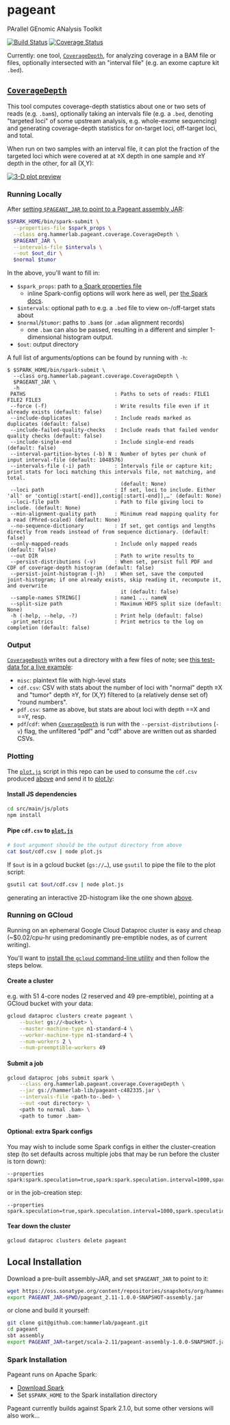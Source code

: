 # pageant
PArallel GEnomic ANalysis Toolkit

[![Build Status](https://travis-ci.org/hammerlab/pageant.svg?branch=master)](https://travis-ci.org/hammerlab/pageant)
[![Coverage Status](https://coveralls.io/repos/github/hammerlab/pageant/badge.svg?branch=master)](https://coveralls.io/github/hammerlab/pageant?branch=master)

Currently: one tool, [`CoverageDepth`][], for analyzing coverage in a BAM file or files, optionally intersected with an "interval file" (e.g. an exome capture kit `.bed`).

## [`CoverageDepth`][]

This tool computes coverage-depth statistics about one or two sets of reads (e.g. `.bam`s), optionally taking an intervals file (e.g. a `.bed`, denoting "targeted loci" of some upstream analysis, e.g. whole-exome sequencing) and generating coverage-depth statistics for on-target loci, off-target loci, and total.

When run on two samples with an interval file, it can plot the fraction of the targeted loci which were covered at at ≥X depth in one sample and ≥Y depth in the other, for all (X,Y):

[![3-D plot preview](https://d3vv6lp55qjaqc.cloudfront.net/items/2q261q1a0U1501381n40/Screen%20Recording%202017-02-06%20at%2008.59%20AM.gif)](https://plot.ly/~ryan.blake.williams/92.embed?share_key=2XOQGkohwn5UTHEW2F3G07)

### Running Locally
After [setting `$PAGEANT_JAR` to point to a Pageant assembly JAR](#installation):

```bash
$SPARK_HOME/bin/spark-submit \
  --properties-file $spark_props \
  --class org.hammerlab.pageant.coverage.CoverageDepth \
  $PAGEANT_JAR \
  --intervals-file $intervals \
  --out $out_dir \
  $normal $tumor
```

In the above, you'll want to fill in:
- `$spark_props`: path to [a Spark properties file](http://spark.apache.org/docs/2.1.0/configuration.html#dynamically-loading-spark-properties)
  - inline Spark-config options will work here as well, per [the Spark docs](http://spark.apache.org/docs/2.1.0/configuration.html).
- `$intervals`: optional path to e.g. a `.bed` file to view on-/off-target stats about
- `$normal`/`$tumor`: paths to `.bam`s (or `.adam` alignment records)
  - one `.bam` can also be passed, resulting in a different and simpler 1-dimensional histogram output.
- `$out`: output directory

A full list of arguments/options can be found by running with `-h`:

```
$ $SPARK_HOME/bin/spark-submit \
  --class org.hammerlab.pageant.coverage.CoverageDepth \
  $PAGEANT_JAR \
  -h
 PATHS                             : Paths to sets of reads: FILE1 FILE2 FILE3
 --force (-f)                      : Write results file even if it already exists (default: false)
 --include-duplicates              : Include reads marked as duplicates (default: false)
 --include-failed-quality-checks   : Include reads that failed vendor quality checks (default: false)
 --include-single-end              : Include single-end reads (default: false)
 --interval-partition-bytes (-b) N : Number of bytes per chunk of input interval-file (default: 1048576)
 --intervals-file (-i) path        : Intervals file or capture kit; print stats for loci matching this intervals file, not matching, and total.
                                     (default: None)
 --loci path                       : If set, loci to include. Either 'all' or 'contig[:start[-end]],contig[:start[-end]],…' (default: None)
 --loci-file path                  : Path to file giving loci to include. (default: None)
 --min-alignment-quality path      : Minimum read mapping quality for a read (Phred-scaled) (default: None)
 --no-sequence-dictionary          : If set, get contigs and lengths directly from reads instead of from sequence dictionary. (default: false)
 --only-mapped-reads               : Include only mapped reads (default: false)
 --out DIR                         : Path to write results to
 --persist-distributions (-v)      : When set, persist full PDF and CDF of coverage-depth histogram (default: false)
 --persist-joint-histogram (-jh)   : When set, save the computed joint-histogram; if one already exists, skip reading it, recompute it, and overwrite
                                     it (default: false)
 --sample-names STRING[]           : name1 ... nameN
 --split-size path                 : Maximum HDFS split size (default: None)
 -h (-help, --help, -?)            : Print help (default: false)
 -print_metrics                    : Print metrics to the log on completion (default: false)
```

### Output
[`CoverageDepth`][] writes out a directory with a few files of note; see [this test-data for a live example](src/test/resources/coverage.intervals.golden2):

- `misc`: plaintext file with high-level stats
- `cdf.csv`: CSV with stats about the number of loci with "normal" depth ≥X and "tumor" depth ≥Y, for (X,Y) filtered to (a relatively dense set of) "round numbers".
- `pdf.csv`: same as above, but stats are about loci with depth ==X and ==Y, resp.
- `pdf`/`cdf`: when [`CoverageDepth`][] is run with the `--persist-distributions` (`-v`) flag, the unfiltered "pdf" and "cdf" above are written out as sharded CSVs.

### Plotting
The [`plot.js`][] script in this repo can be used to consume the `cdf.csv` produced [above](#Running) and send it to [plot.ly](https://plot.ly):

#### Install JS dependencies
```bash
cd src/main/js/plots
npm install
```

#### Pipe `cdf.csv` to [`plot.js`][]

```bash
# $out argument should be the output directory from above
cat $out/cdf.csv | node plot.js
```

If `$out` is in a gcloud bucket (`gs://…`), use `gsutil` to pipe the file to the plot script:

```bash
gsutil cat $out/cdf.csv | node plot.js
```

generating an interactive 2D-histogram like the one shown [above](#CoverageDepth).

### Running on GCloud
Running on an ephemeral Google Cloud Dataproc cluster is easy and cheap (~$0.02/cpu-hr using predominantly pre-emptible nodes, as of current writing).

You'll want to [install the `gcloud` command-line utility](https://cloud.google.com/sdk/docs/#install_the_latest_cloud_tools_version_cloudsdk_current_version) and then follow the steps below.

#### Create a cluster
e.g. with 51 4-core nodes (2 reserved and 49 pre-emptible), pointing at a GCloud bucket with your data:

```bash
gcloud dataproc clusters create pageant \
	--bucket gs://<bucket> \
	--master-machine-type n1-standard-4 \
	--worker-machine-type n1-standard-4 \
	--num-workers 2 \
	--num-preemptible-workers 49
```

#### Submit a job

```bash
gcloud dataproc jobs submit spark \
	--class org.hammerlab.pageant.coverage.CoverageDepth \
	--jar gs://hammerlab-lib/pageant-c482335.jar \
	--intervals-file <path-to-.bed> \
	--out <out directory> \
	<path to normal .bam> \
	<path to tumor .bam>
```

#### Optional: extra Spark configs

You may wish to include some Spark configs in either the cluster-creation step (to set defaults across multiple jobs that may be run before the cluster is torn down):

```
--properties spark:spark.speculation=true,spark:spark.speculation.interval=1000,spark:spark.speculation.multiplier=1.3,spark:spark.yarn.maxAppAttempts=1,spark:spark.eventLog.enabled=true,spark:spark.eventLog.dir=hdfs:///user/spark/eventlog
```

or in the job-creation step:

```
--properties spark.speculation=true,spark.speculation.interval=1000,spark.speculation.multiplier=1.3,spark.yarn.maxAppAttempts=1,spark.eventLog.enabled=true,spark.eventLog.dir=hdfs:///user/spark/eventlog
```

#### Tear down the cluster

```bash
gcloud dataproc clusters delete pageant
```


## Local Installation

Download a pre-built assembly-JAR, and set `$PAGEANT_JAR` to point to it:

```bash
wget https://oss.sonatype.org/content/repositories/snapshots/org/hammerlab/pageant_2.11/1.0.0-SNAPSHOT/pageant_2.11-1.0.0-SNAPSHOT-assembly.jar
export PAGEANT_JAR=$PWD/pageant_2.11-1.0.0-SNAPSHOT-assembly.jar
```

or clone and build it yourself:

```bash
git clone git@github.com:hammerlab/pageant.git
cd pageant
sbt assembly
export PAGEANT_JAR=target/scala-2.11/pageant-assembly-1.0.0-SNAPSHOT.jar
```

### Spark Installation
Pageant runs on Apache Spark:

- [Download Spark](http://spark.apache.org/downloads.html)
- Set `$SPARK_HOME` to the Spark installation directory

Pageant currently builds against Spark 2.1.0, but some other versions will also work…


[`CoverageDepth`]: src/main/scala/org/hammerlab/pageant/coverage/CoverageDepth.scala
[`plot.js`]: src/main/js/plots/plot.js
